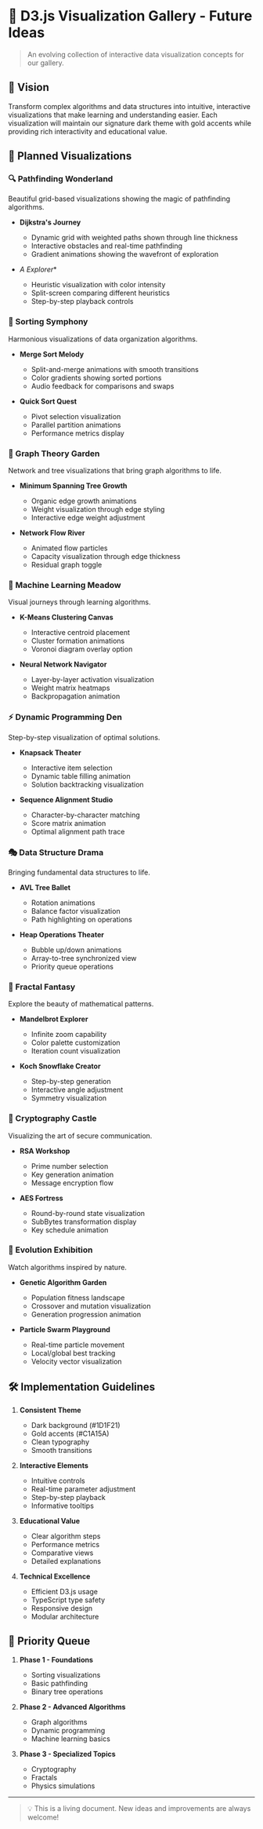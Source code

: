 # 🎨 D3.js Visualization Gallery - Future Ideas

> An evolving collection of interactive data visualization concepts for our gallery.

## 🎯 Vision
Transform complex algorithms and data structures into intuitive, interactive visualizations that make learning and understanding easier. Each visualization will maintain our signature dark theme with gold accents while providing rich interactivity and educational value.

## 🌟 Planned Visualizations

### 🔍 Pathfinding Wonderland
Beautiful grid-based visualizations showing the magic of pathfinding algorithms.

- **Dijkstra's Journey**
  - Dynamic grid with weighted paths shown through line thickness
  - Interactive obstacles and real-time pathfinding
  - Gradient animations showing the wavefront of exploration

- **A* Explorer**
  - Heuristic visualization with color intensity
  - Split-screen comparing different heuristics
  - Step-by-step playback controls

### 🔄 Sorting Symphony
Harmonious visualizations of data organization algorithms.

- **Merge Sort Melody**
  - Split-and-merge animations with smooth transitions
  - Color gradients showing sorted portions
  - Audio feedback for comparisons and swaps

- **Quick Sort Quest**
  - Pivot selection visualization
  - Parallel partition animations
  - Performance metrics display

### 🌳 Graph Theory Garden
Network and tree visualizations that bring graph algorithms to life.

- **Minimum Spanning Tree Growth**
  - Organic edge growth animations
  - Weight visualization through edge styling
  - Interactive edge weight adjustment

- **Network Flow River**
  - Animated flow particles
  - Capacity visualization through edge thickness
  - Residual graph toggle

### 🧠 Machine Learning Meadow
Visual journeys through learning algorithms.

- **K-Means Clustering Canvas**
  - Interactive centroid placement
  - Cluster formation animations
  - Voronoi diagram overlay option

- **Neural Network Navigator**
  - Layer-by-layer activation visualization
  - Weight matrix heatmaps
  - Backpropagation animation

### ⚡ Dynamic Programming Den
Step-by-step visualization of optimal solutions.

- **Knapsack Theater**
  - Interactive item selection
  - Dynamic table filling animation
  - Solution backtracking visualization

- **Sequence Alignment Studio**
  - Character-by-character matching
  - Score matrix animation
  - Optimal alignment path trace

### 🎭 Data Structure Drama
Bringing fundamental data structures to life.

- **AVL Tree Ballet**
  - Rotation animations
  - Balance factor visualization
  - Path highlighting on operations

- **Heap Operations Theater**
  - Bubble up/down animations
  - Array-to-tree synchronized view
  - Priority queue operations

### 🌌 Fractal Fantasy
Explore the beauty of mathematical patterns.

- **Mandelbrot Explorer**
  - Infinite zoom capability
  - Color palette customization
  - Iteration count visualization

- **Koch Snowflake Creator**
  - Step-by-step generation
  - Interactive angle adjustment
  - Symmetry visualization

### 🔐 Cryptography Castle
Visualizing the art of secure communication.

- **RSA Workshop**
  - Prime number selection
  - Key generation animation
  - Message encryption flow

- **AES Fortress**
  - Round-by-round state visualization
  - SubBytes transformation display
  - Key schedule animation

### 🧬 Evolution Exhibition
Watch algorithms inspired by nature.

- **Genetic Algorithm Garden**
  - Population fitness landscape
  - Crossover and mutation visualization
  - Generation progression animation

- **Particle Swarm Playground**
  - Real-time particle movement
  - Local/global best tracking
  - Velocity vector visualization

## 🛠️ Implementation Guidelines

1. **Consistent Theme**
   - Dark background (#1D1F21)
   - Gold accents (#C1A15A)
   - Clean typography
   - Smooth transitions

2. **Interactive Elements**
   - Intuitive controls
   - Real-time parameter adjustment
   - Step-by-step playback
   - Informative tooltips

3. **Educational Value**
   - Clear algorithm steps
   - Performance metrics
   - Comparative views
   - Detailed explanations

4. **Technical Excellence**
   - Efficient D3.js usage
   - TypeScript type safety
   - Responsive design
   - Modular architecture

## 🎯 Priority Queue

1. **Phase 1 - Foundations**
   - Sorting visualizations
   - Basic pathfinding
   - Binary tree operations

2. **Phase 2 - Advanced Algorithms**
   - Graph algorithms
   - Dynamic programming
   - Machine learning basics

3. **Phase 3 - Specialized Topics**
   - Cryptography
   - Fractals
   - Physics simulations

---

> 💡 This is a living document. New ideas and improvements are always welcome!
